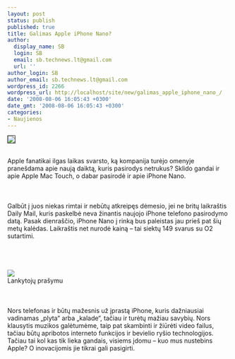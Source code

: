 ```yaml
---
layout: post
status: publish
published: true
title: Galimas Apple iPhone Nano?
author:
  display_name: SB
  login: SB
  email: sb.technews.lt@gmail.com
  url: ''
author_login: SB
author_email: sb.technews.lt@gmail.com
wordpress_id: 2266
wordpress_url: http://localhost/site/new/galimas_apple_iphone_nano_/
date: '2008-08-06 16:05:43 +0300'
date_gmt: '2008-08-06 16:05:43 +0300'
categories:
- Naujienos
---
```

<div class="imgright"><img src="http://www.technews.lt/upl/Failai/iphone_mockups2.png" border="1"></div>
<p><br>Apple fanatikai ilgas laikas svarsto, ką kompanija turėjo omenyje pranešdama apie naują daiktą, kuris pasirodys netrukus? Sklido gandai ir apie Apple Mac Touch, o dabar pasirodė ir apie iPhone Nano.<br />
<br><br />
<br>Galbūt į juos niekas rimtai ir nebūtų atkreipęs dėmesio, jei ne britų laikraštis Daily Mail, kuris paskelbė neva žinantis naujojo iPhone telefono pasirodymo datą. Pasak dienraščio, iPhone Nano į rinką bus paleistas jau prieš pat šių metų kalėdas. Laikraštis net nurodė kainą – tai siektų 149 svarus su O2 sutartimi.<br />
<br><br />
<br><br><img src="http://www.technews.lt/upl/Failai/iphone_mockups.jpg"><br><span class="saltinis">Lankytojų prašymu</span><br />
<br><br />
<br>Nors telefonas ir būtų mažesnis už įprastą iPhone, kuris dažniausiai vadinamas „plyta“ arba „kalade“, tačiau ir turėtų mažiau savybių. Nors klausytis muzikos galėtumėme, taip pat skambinti ir žiūrėti video failus, tačiau būtų apribotos interneto funkcijos ir bevielio ryšio technologijos. Tačiau tai kol kas tik lieka gandais, visiems įdomu – kuo mus nustebins Apple? O inovacijomis jie tikrai gali pasigirti.<br />
<br></p>
